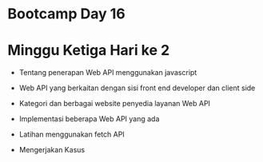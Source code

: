 # Bootcamp Day 16

# Minggu Ketiga Hari ke 2

* Tentang penerapan Web API menggunakan javascript

* Web API yang berkaitan dengan sisi front end developer dan client side

* Kategori dan berbagai website penyedia layanan Web API

* Implementasi beberapa Web API yang ada

* Latihan menggunakan fetch API 

* Mengerjakan Kasus